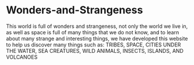 # Wonders-and-Strangeness
This world is full of wonders and strangeness, not only the world we live in, as well as space is full of many things that we do not know, and to learn about many strange and interesting things, we have developed this website to help us discover many things  such as: TRIBES, SPACE, CITIES UNDER THE WATER, SEA CREATURES, WILD ANIMALS, INSECTS, ISLANDS, AND VOLCANOES
